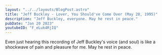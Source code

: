 ```yaml
---
layout: "../../layouts/BlogPost.astro"
title: "Jeff Buckley - Lover, You Should've Come Over (May 28, 1995)"
description: "Jeff Buckley, everyone. May he rest in peace."
pubDate: "Jan 20 2023"
youtubeID: "F_eLuk4RjIQ"
---
```


Even just hearing this recording of Jeff Buckley's voice (and soul) is like a shockwave of pain and pleasure for me. May he rest in peace.